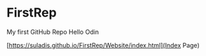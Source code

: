 # FirstRep
My first GitHub Repo
Hello Odin

[https://suladis.github.io/FirstRep/Website/index.html](Index Page)
